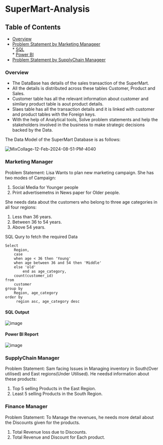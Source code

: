 # SuperMart-Analysis

## Table of Contents

  * [Overview](#overview)
  * [Problem Statement by Marketing Manageer](#marketing-manager)\
    	* [SQL](#sql-output)\
    	* [Power BI](#power-bi-report)
  * [Problem Statement by SupplyChain Manageer](#supplychain-manager)


### Overview

   * The DataBase has details of the sales transaction of the SuperMart.
   * All the details is distributed across these tables Customer, Product and Sales.
   * Customer table has all the relevant information about customer and similary product table is aout product details. 
   * Slaes table has all the transaction details and it is linked with customer and product tables with the Foreign keys.
   * With the help of Analytical tools, Solve problem statements and help the stakeholders involved in the business to make strategic decisions backed by the Data.
 
 The Data Model of the SuperMart Database is as follows:

![MixCollage-12-Feb-2024-08-51-PM-4040](https://github.com/varma-prasad/SuperMart-Analysis/assets/108605375/8f023d46-83ec-4ab1-91a7-da174e39fcd5)

### Marketing Manager

Problem Statement:
Lisa Wants to plan new marketing campaign. She has two modes of Campaign:
1. Social Media for Younger people
2. Print advertisemetns in News paper for Older people.

She needs data about the customers who belong to three age categories in all four regions:
1. Less than 36 years.
2. Between 36 to 54 years.
3. Above 54 years.

SQL Qury to fetch the required Data

```
Select
	Region, 
	case 
	when age < 36 then 'Young'
	when age between 36 and 54 then 'Middle'
	else 'old' 
       	end as age_category, 
	count(customer_id)
from
	customer
group by
	Region, age_category
order by
	 region asc, age_category desc
```
#### SQL Output

![image](https://github.com/varma-prasad/SuperMart-Analysis/assets/108605375/8bf4ce68-5d5f-4ba4-a28d-047d429f4228)

#### Power BI Report

![image](https://github.com/varma-prasad/SuperMart-Analysis/assets/108605375/c4d7636d-7df2-4e8f-b875-9f4710ed0ffb) 

### SupplyChain Manager

Problem Statement:
Sam facing Issues in Managing inventory in South(Over utilised) and East regions(Under Utilised). He needsd information about these products:
1. Top 5 selling Products in the East Region.
2. Least 5 selling Products in the South Region.

### Finance Manager

Problem Statement:
To Manage the revenues, he needs more detail about the Discounts given for the products.
1. Total Revenue loss due to Discounts.
2. Total Revenue and Discount for Each product.

      

   
 
